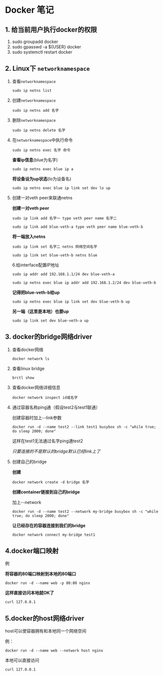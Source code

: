 # Docker 笔记

## 1. 给当前用户执行docker的权限

1. sudo groupadd docker
2. sudo gpasswd -a ${USER} docker
3. sudo systemctl restart docker

## 2. Linux下 `networknamespace`

1. 查看`networknamespace`

   ```shell
   sudo ip netns list
   ```

2. 创建`networknamespace`

   ```shell
   sudo ip netns add 名字
   ```

3. 删除`networknamespace`

   ```shell
   sudo ip netns delete 名字
   ```

4. 在`networknamespace`中执行命令

   ```shell
   sudo ip netns exec 名字 命令
   ```

   **查看ip信息**(blue为名字)

   ```shell
   sudo ip netns exec blue ip a
   ```

   **将设备设为up状态**(lo为设备名)

   ```shell
   sudo ip netns exec blue ip link set dev lo up
   ```

   

5. 创建一对veth peer来联通netns

   **创建一对veth peer**

   ```shell
   sudo ip link add 名字一 type veth peer name 名字二
   ```

   ```shell
   sudo ip link add blue-veth-a type veth peer name blue-veth-b
   ```

   

   **将一端放入netns**

   ```shell
   sudo ip link set 名字二 netns 网络空间名字
   ```

   ```shell
   sudo ip link set blue-veth-b netns blue
   ```

   6.给interface配置IP地址

   ```shell
   sudo ip addr add 192.168.1.1/24 dev blue-veth-a
   ```

   ```shell
   sudo ip netns exec blue ip addr add 192.168.1.2/24 dev blue-veth-b
   ```

   **记得把blue-veth-b给up**

   ```shell
   sudo ip netns exec blue ip link set dev blue-veth-b up
   ```

   **另一端（这里是本地）也要up**

   ```shell
   sudo ip link set dev blue-veth-a up
   ```

   


## 3. docker的bridge网络driver

1. 查看docker网络

   ```shell
   docker network ls
   ```

2. 查看linux bridge

   ```shell
   brctl show
   ```

3. 查看docker网络详细信息

   ```
   docker network inspect id或名字
   ```

4. 通过容器名称ping通（假设test2与test1联通）

   创建容器时加上--link参数

   ```
   docker run -d --name test2 --link test1 busybox sh -c "while true; do sleep 2000; done"
   ```

   这样在test1无法通过名字ping通test2

   *只要连接的不是默认的bridge默认已经link上了*

   

5. 创建自己的bridge

   **创建**
   
   ```
   docker network create -d bridge 名字
   ```
   
   **创建container链接到自己的bridge**
   
   加上--network
   
   ```
   docker run -d --name test2 --network my-bridge busybox sh -c "while true; do sleep 2000; done"
   ```
   
   **让已经存在的容器连接到我们的bridge**
   
   ```
   docker network connect my-bridge test1
   ```

## 4.docker端口映射

例

**将容器的80端口映射到本地的80端口**

```
docker run -d --name web -p 80:80 nginx
```

**这样直接访问本地就OK了**

```
curl 127.0.0.1
```

## 5.docker的host网络driver

host可以使容器拥有和本地同一个网络空间

例：

```、
docker run -d --name web --network host nginx
```

本地可以直接访问

```
curl 127.0.0.1
```

